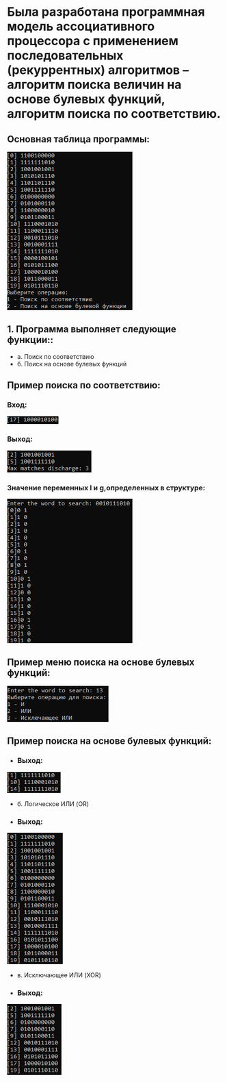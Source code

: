 # Была разработана программная модель ассоциативного процессора с применением последовательных (рекуррентных) алгоритмов – алгоритм поиска величин на основе булевых функций, алгоритм поиска по соответствию.
## Основная таблица программы:
![Пример основной таблицы](https://github.com/sv1atsk1/AOISlabs/blob/main/AOISlab7/Screenshots%20for%20demonstration/main_menu.png)
## 1. Программа выполняет следующие функции::
* a. Поиск по соответствию 
* б. Поиск на основе булевых функций
## Пример поиска по соответствию:
### Вход:
![Вход](https://github.com/sv1atsk1/AOISlabs/blob/main/AOISlab7/Screenshots%20for%20demonstration/input1.png)
### Выход:
![Выход](https://github.com/sv1atsk1/AOISlabs/blob/main/AOISlab7/Screenshots%20for%20demonstration/full_output_1.png)
### Значение переменных l и g,определенных в структуре:
![Значение переменных l и g,определенных в структуре](https://github.com/sv1atsk1/AOISlabs/blob/main/AOISlab7/Screenshots%20for%20demonstration/l_and_g_results.png)
## Пример меню поиска на основе булевых функций:
![Пример меню поиска на основе булевых функций](https://github.com/sv1atsk1/AOISlabs/blob/main/AOISlab7/Screenshots%20for%20demonstration/booleand_search.png)
## Пример поиска на основе булевых функций:
* ### Выход: 
![Пример выхода для И](https://github.com/sv1atsk1/AOISlabs/blob/main/AOISlab7/Screenshots%20for%20demonstration/output2.1.png)
* б. Логическое ИЛИ (OR)
* ### Выход: 
![Пример выхода для ИЛИ](https://github.com/sv1atsk1/AOISlabs/blob/main/AOISlab7/Screenshots%20for%20demonstration/output2.2.png)
* в. Исключающее ИЛИ (XOR)
* ### Выход: 
![Пример выхода для Исключающего ИЛИ](https://github.com/sv1atsk1/AOISlabs/blob/main/AOISlab7/Screenshots%20for%20demonstration/output2.3.png)